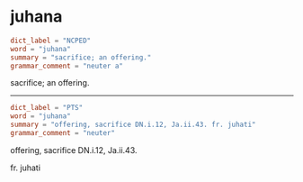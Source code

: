 # juhana

``` toml
dict_label = "NCPED"
word = "juhana"
summary = "sacrifice; an offering."
grammar_comment = "neuter a"
```

sacrifice; an offering.

--------------------

``` toml
dict_label = "PTS"
word = "juhana"
summary = "offering, sacrifice DN.i.12, Ja.ii.43. fr. juhati"
grammar_comment = "neuter"
```

offering, sacrifice DN.i.12, Ja.ii.43.

fr. juhati


